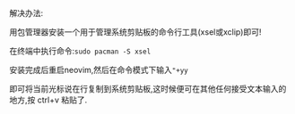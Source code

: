 解决办法:

用包管理器安装一个用于管理系统剪贴板的命令行工具(xsel或xclip)即可!

在终端中执行命令:`sudo pacman -S xsel`

安装完成后重启neovim,然后在命令模式下输入`"+yy` 

即可将当前光标说在行复制到系统剪贴板,这时候便可在其他任何接受文本输入的地方,按 ctrl+v 粘贴了.